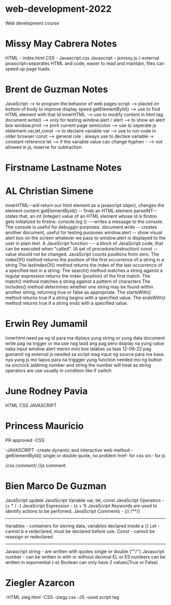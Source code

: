 # web-development-2022

Web development course

# Missy May Cabrera Notes
HTML - index.html
CSS - Javascript.css
Javascript - jsmissy.js
/-external javascript=separates HTML and code,
                     easier to read and maintain,
                     files can speed up page loads.
# Brent de Guzman Notes

JavaScript --> to program the behavior of web pages
script --> placed on bottom of body to improve display speed
getElementById() --> use to find HTML element with that Id
innerHTML --> use to modify content in html tag
document.write() --> only for testing
window.alert / alert --> to show an alert box
window.print --> print current page
semicolon --> use to seperate js statement
var,let,const --> to declaire variable
var --> use to run code in older browser
const --> general rule : always use to declare variable -> constant reference
let --> if the variable value can change
hyphen - --> not allowed in js, reserve for subtraction

# Firstname Lastname Notes
 # AL Christian Simene 
 innerHTML--will return our html element as a javascript object, changes the element content
 getElementById() -- finds an HTML element
 parseINT-- states that, an int (integer) value of an HTML element whose id is firstno gets initialized to firstno. 
 console.log () ---writes a message to the console. The  console is useful for debuggin purposes.
 document.write -- creates another document, useful for testing purposes
 window.alert -- show visual alert box on the screen whatever we pass to window.alert is displayed to the user in plain text.
 A JavaScript function --- a block of JavaScript code, that can be executed when "called". (A set of procedure/instruction)
 const -- value should not be changed.
 JavaScript counts positions from zero. 
 The indexOf() method returns the position of the first occurrence of a string in a string
The lastIndexOf() method returns the index of the last occurrence of a specified text in a string:
The search() method matches a string against a regular expression 
returns the index (position) of the first match.
The match() method matches a string against  a pattern of characters
The includes() method determines whether one string may be found within another string, returning true or false as appropriate.
The startsWith() method returns true if a string begins with a specified value.
The endsWith() method returns true if a string ends with a specified value.    





# Erwin Rey Jumamil

innerhtml need pa ng id para ma diplays yung string or yung data
document write pag na trigger or ma use nag laod ang pag pero dsiplay na yung value naka input
window alert meron mini box lalabas sa taas
12-06-22
pag gumamit ng external js needed sa script mag input ng source para ma basa nya yung js mo
tapos para na triggger yung function needed mo ng button na onclcick
addinng number and string the number will treat as string
operators are use usually in condition like if switch

# June Rodney Pavia

HTML
CSS
JAVASCRIPT

# Princess Mauricio
PR approved
-CSS

-JAVASCRIPT -create dynamic and interactive web
method - getElementById()
single or double quote, no problem
href- for css
src- for js
<!--html comment-->
/*css comment*/
//js comment
# Bien Marco De Guzman
JavaScript update
JavaScript Variable
var, let, const
JavaScript Operators - (+ * / -)
JavaScript Expression - (x + 1)
JavaScript Keywords are used to identify actions to be perfomed.
JavaScript Comments - (// /**/)
__________________________________________________
Variables - containers for storing data, variables declared inside a {}
Let - cannot b e redeclared, must be declared before use.
Const - cannot be reassign or redeclared
__________________________________________________
Javascript string - are written with quotes single or double (""/'')
Javascript number - can be written in with or without decimal
EL or ES numbers can be written in exponential (-e)
Boolean can only have 2 values(True or False)
# Ziegler Azarcon
-HTML zieg.html
-CSS -ziegy.css
-JS -used script tag

